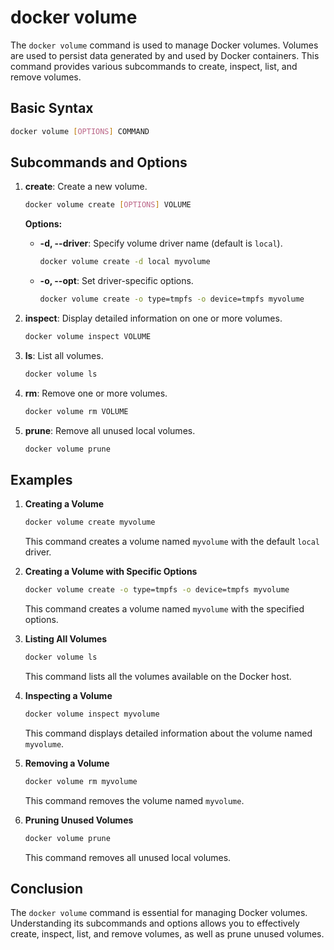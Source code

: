 # docker volume

The `docker volume` command is used to manage Docker volumes. Volumes are used to persist data generated by and used by Docker containers. This command provides various subcommands to create, inspect, list, and remove volumes.

## Basic Syntax
```sh
docker volume [OPTIONS] COMMAND
```

## Subcommands and Options

1. **create**: Create a new volume.
   ```sh
   docker volume create [OPTIONS] VOLUME
   ```

   **Options:**
    - **-d, --driver**: Specify volume driver name (default is `local`).
      ```sh
      docker volume create -d local myvolume
      ```
    - **-o, --opt**: Set driver-specific options.
      ```sh
      docker volume create -o type=tmpfs -o device=tmpfs myvolume
      ```

2. **inspect**: Display detailed information on one or more volumes.
   ```sh
   docker volume inspect VOLUME
   ```

3. **ls**: List all volumes.
   ```sh
   docker volume ls
   ```

4. **rm**: Remove one or more volumes.
   ```sh
   docker volume rm VOLUME
   ```

5. **prune**: Remove all unused local volumes.
   ```sh
   docker volume prune
   ```

## Examples

1. **Creating a Volume**
   ```sh
   docker volume create myvolume
   ```
   This command creates a volume named `myvolume` with the default `local` driver.

2. **Creating a Volume with Specific Options**
   ```sh
   docker volume create -o type=tmpfs -o device=tmpfs myvolume
   ```
   This command creates a volume named `myvolume` with the specified options.

3. **Listing All Volumes**
   ```sh
   docker volume ls
   ```
   This command lists all the volumes available on the Docker host.

4. **Inspecting a Volume**
   ```sh
   docker volume inspect myvolume
   ```
   This command displays detailed information about the volume named `myvolume`.

5. **Removing a Volume**
   ```sh
   docker volume rm myvolume
   ```
   This command removes the volume named `myvolume`.

6. **Pruning Unused Volumes**
   ```sh
   docker volume prune
   ```
   This command removes all unused local volumes.

## Conclusion
The `docker volume` command is essential for managing Docker volumes. Understanding its subcommands and options allows you to effectively create, inspect, list, and remove volumes, as well as prune unused volumes.